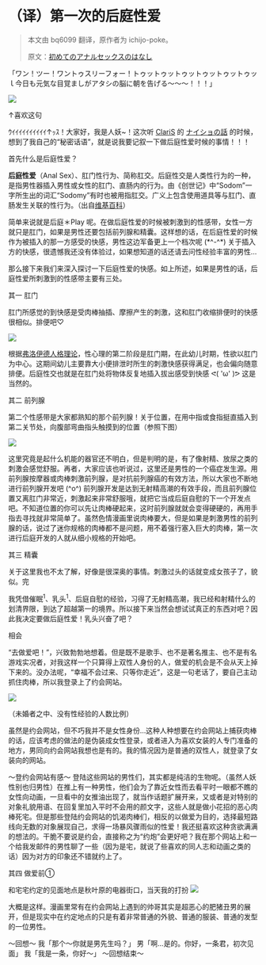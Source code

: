 
# （译）第一次的后庭性爱

> 本文由 bq6099 翻译，原作者为 ichijo-poke。
>
> 原文：[初めてのアナルセックスのはなし](http://ichijo-poke.hatenablog.com/entry/2016/07/19/032118)

「ワン！ツー！ワントゥスリーフォー！トゥットゥットゥットゥットゥットゥッｌ今日も元気な目覚ましがアタシの脳に朝を告げる～～～！！！」

![](https://user-images.githubusercontent.com/5608305/28971260-e7a4c480-795d-11e7-9a08-ebc3f9c8997e.jpg)

↑喜欢这句

ｳｲｲｲｲｲｲｲｲｲｲ↑ｯｽ！大家好，我是人妖~！这次听 [ClariS](http://d.hatena.ne.jp/keyword/ClariS) 的 [ナイショの話](http://music.163.com/#/m/song?id=399366277) 的时候，想到了我自己的“秘密话语”，就是说我要记叙一下做后庭性爱时候的事情！！！

首先什么是后庭性爱？

**后庭性爱**（Anal Sex）、肛门性行为、简称肛交。后庭性交是人类性行为的一种，是指男性器插入男性或女性的肛门、直肠内的行为。由《创世记》中“Sodom”一字所生出的词汇“Sodomy”有时也被用指肛交。广义上包含使用道具等与肛门、直肠发生关联的性行为。（出自[维基百科](https://zh.wikipedia.org/wiki/%E8%82%9B%E4%BA%A4)）

简单来说就是后庭＊Play 呢。在做后庭性爱的时候被刺激到的性感带，女性一方就只是肛门，如果是男性还要包括前列腺和精囊。这样想的话，在后庭性爱的时候作为被插入的那一方感受的快感，男性这边军备更上一个档次呢 (\*^-^*) 关于插入方的快感，很遗憾我还没有体验过，如果想知道的话还请去问性经验丰富的男性…

那么接下来我们来深入探讨一下后庭性爱的快感。如上所述，如果是男性的话，后庭性爱所刺激到的性感带主要有三处。

其一    肛门

肛门所感觉的到快感是受肉棒抽插、摩擦产生的刺激，这和肛门收缩排便时的快感很相似。排便吧♡

![](https://user-images.githubusercontent.com/5608305/28971261-e7a5d654-795d-11e7-974c-aa6ebc9657eb.jpg)

根据[弗洛伊德人格理论](https://baike.baidu.com/item/%E5%BC%97%E6%B4%9B%E4%BC%8A%E5%BE%B7%E4%BA%BA%E6%A0%BC%E7%90%86%E8%AE%BA/7065887?fr=aladdin#1_2)，性心理的第二阶段是肛门期，在此幼儿时期，性欲以肛门为中心。这期间幼儿主要靠大小便排泄时所生的刺激快感获得满足，也会偏向随意排便。后庭性交也就是在肛门处将物体反复地插入拔出感受到快感 ᕙ( 'ω' )ᕗ 这是当然的。

其二    前列腺

第二个性感带是大家都熟知的那个前列腺！关于位置，在用中指或食指挺直插入到第二关节处，向腹部弯曲指头触摸到的位置（参照下图）

![](https://cdn-ak.f.st-hatena.com/images/fotolife/i/ichijo_poke/20160714/20160714170758.jpg)

这里究竟是起什么机能的器官还不明白，但是判明的是，有了像射精、放尿之类的刺激会感觉舒服。再者，大家应该也听说过，这里还是男性的一个癌症发生源。用前列腺按摩器或肉棒刺激前列腺，是对抗前列腺癌的有效方法，所以大家也不断地进行前列腺开发吧 (^o^) 前列腺开发是达到无射精高潮的有效手段，而且前列腺位置又离肛门非常近，刺激起来非常舒服哦，就把它当成后庭自慰的下一个开发点吧。不知道位置的你可以先让肉棒硬起来，这时前列腺就就会变得硬硬的，再用手指去寻找就非常简单了。虽然色情漫画里说肉棒要大，但是如果是刺激男性的前列腺的话，说过了迷你规格的肉棒都不是问题，用不着强行塞入巨大的肉棒，第一次进行后庭开发的人就从细小规格的开始吧。

其三    精囊

关于这里我也不太了解，好像是很深奥的事情。刺激过头的话就变成女孩子了，貌似。完

我凭借催眠<sup>1</sup>、乳头<sup>1</sup>、后庭自慰的经验，习得了无射精高潮，我已经和射精什么的划清界限，到达了超越第一的境界。所以接下来当然会想试试真正的东西对吧？因此我决定要做后庭性爱！乳头兴奋了吧？

相会

“去做爱吧！”，兴致勃勃地想着。但是既不是歌手、也不是著名推主、也不是有名游戏实况者，对我这样一个只算得上双性人身份的人，做爱的机会是不会从天上掉下来的。没办法呢，“幸福不会过来、只等你走近”，这是一句老话了，要自己主动抓住肉棒，所以我登录上了约会网站。

![](http://cdn-ak.f.st-hatena.com/images/fotolife/i/ichijo_poke/20160719/20160719005512.gif)

（未婚者之中、没有性经验的人数比例）

虽然是约会网站，但不巧我并不是女性身份…这种人种想要在约会网站上捕获肉棒的话，应该考虑的做法的是伪装成女性登录，或者进入为喜欢女装的人专门准备的地方，男同向约会网站我想也是有的。我的情况因为是普通的双性人，就登录了女装向的网站。

～登约会网站有感～
登陆这些网站的男性们，其实都是纯洁的生物呢。（虽然人妖性别也归男性）在推上有一种男性，他们会为了靠近女性而去看平时一眼都不瞧的女性向动画，一旦看中的女推油出现了，就当作话题扩展开来，又或者是对特别的对象礼貌用语、在回复里加入平时不会用的颜文字，这些人就是做小花招的恶心肉棒死宅。但是那些登陆约会网站的饥渴肉棒们，相反的以做爱为目的，选择最短路线向无数的对象展现自己，求得一场暴风骤雨似的性爱！我还挺喜欢这种贪欲满满的想法的。干脆不要说是约会，直接称之为“约炮”会更好吧？我在那个网站上和一个给我发邮件的男性聊了一些（因为是宅，就说了些喜欢的同人志和动画之类的话）因为对方的印象还不错就约上了。

其四    做爱前①

和宅宅约定的见面地点是秋叶原的电器街口，当天我的打扮
![](https://user-images.githubusercontent.com/5608305/31137226-31b215fa-a89d-11e7-963d-02474732b596.jpg)

大概是这样。漫画里常有在约会网站上遇到的帅哥其实是超恶心的肥猪丑男的展开，但是现实中在约定地点的只是有着非常普通的外貌、普通的服装、普通的发型的一位男性。

～回想～
我「那个～你就是男先生吗？」
男「啊…是的。你好，一条君，初次见面」
我「我是一条，你好～」
～回想结束～


<!--stackedit_data:
eyJoaXN0b3J5IjpbLTI4ODY0MDA0M119
-->